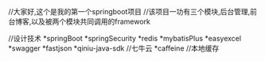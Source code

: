 
//大家好,这个是我的第一个springboot项目
//该项目一功有三个模块,后台管理,前台博客,以及被两个模块共同调用的framework

//设计技术
*springBoot
*springSecurity
*redis
*mybatisPlus
*easyexcel
*swagger
*fastjson
*qiniu-java-sdk //七牛云
*caffeine //本地缓存
